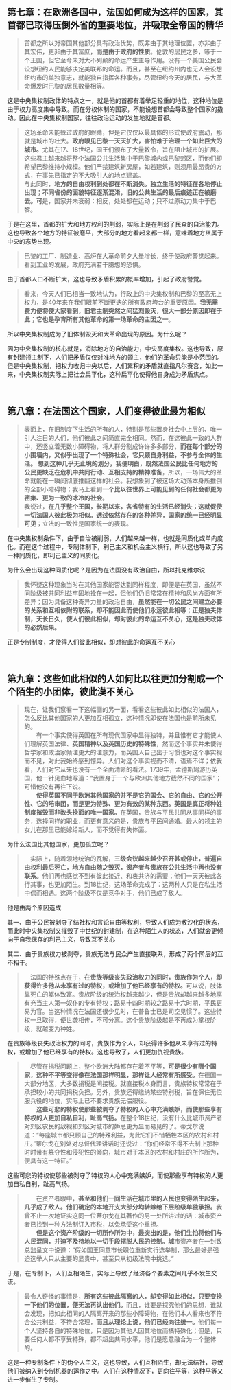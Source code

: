 <h2>第七章：在欧洲各国中，法国如何成为这样的国家，其首都已取得压倒外省的重要地位，并吸取全帝国的精华</h2><blockquote data-pid="mdpdrSW5">首都之所以对帝国其他部分具有政治优势，既非由于其地理位置，亦非由于其宏伟，更非由于其富庶，<b>而是由于政府的性质</b>。伦敦的居民之多，等于一个王国，但它至今未对大不列颠的命运产生主导作用。没有一个美国公民会设想纽约人民能够决定美联邦的命运。而且，甚至在纽约州内也无人会设想纽约市的单独意志，就能独自指挥各种事务，尽管纽约今天的居民，与大革命爆发时巴黎的居民数量相等。</blockquote><p data-pid="mAmYCTxK">这是中央集权制政体的特点之一，就是他的首都有着举足轻重的地位，这种地位是由于权力高度集中导致。而在分权体制的国家，不能设想首都会导致整个国家的撬动。因此在中央集权制国家，往往政治运动的发生地就是首都。</p><blockquote data-pid="aw8XLdMQ">  这场革命未能躲过政府的眼睛，但是它仅仅以最具体的形式使政府震动，那就是城市的壮大。<b>政府眼见巴黎一天天扩大，害怕难于治理一个如此巨大的城市。</b>尤其在17、18世纪，国王们颁布了大量敕令，旨在阻止城市的扩展。这些君主越来越将整个法国公共生活集中于巴黎城内或巴黎郊区，而他们却希望巴黎维持小规模。他们严禁建筑新房屋，如若建筑，则须用最昂贵的方式，在事先已指定的不大吸引人的地点建盖。<br> 与此同时，<b>地方的自由权利到处都在不断消失。独立生活的特征在各地停止出现；不同省份的面貌特征逐渐混淆，旧的公共生活的最后痕迹正在被磨去。可</b>是，国家并未衰弱：相反，处处都在运动；只不过原动力集中于巴黎。</blockquote><p data-pid="MvecsxAA">于是在这里，首都的扩大和地方权利的削弱，实际上是在削弱了民众的自治能力。这也导致各个地方的特征被磨平，大部分的地方看起来都一样，意味着地方从属于中央的态势出现。</p><blockquote data-pid="jQtovAVk">    巴黎的工厂、制造业、高炉在大革命前夕大量增长，终于使政府警觉起来。看到工业的发展，政府充满若干臆想的恐惧。</blockquote><p data-pid="PgpRwQWU">由于首都人口不断扩大，这也导致矛盾积累的概率增加，引起了政府警觉。</p><blockquote data-pid="TeXmxRE_">    看来，今天人们已相当一致地认为，行政上的中央集权制和巴黎的至高无上权力，是40年来在我们眼前不断更迭的所有政府垮台的重要原因。<b>我无需费力便将使大家看到，旧君主制突然之间猛烈毁灭，很大一部分原因即在于此；它也是孕育所有其他革命的第一场革命的主因之一</b>。</blockquote><p data-pid="gOlaxlSu">所以中央集权制成为了旧体制毁灭和大革命出现的原因。为什么呢？</p><p data-pid="e6uu4zKC">因为中央集权制的核心就是，消除地方的自治能力，中央高度集权。这也导致，原有封建领主制下，人们把矛盾仅仅对准地方的领主，他们的革命只能是小范围的。但是中央集权制，把权力收归中央以后，人们累积的矛盾就直指凡尔赛宫，如此一来，中央集权制实际上把社会扁平化，这种扁平化使得他自身成为矛盾焦点。</p><p><br></p><h2>第八章：在法国这个国家，人们变得彼此最为相似</h2><blockquote data-pid="_RVswHNW">   表面上，在旧制度下生活的所有的人，特别是那些置身社会中上层的、唯一引人注目的人们，他们彼此之间简直完全相同。然而，在这彼此一致的人群中，还竖立着无数小障碍物，将人群分割成许许多多部分，<b>而在每个部分的小围墙内，又似乎出现了一个特殊社会，它只顾自身利益，不参与全体的生活。 想到这种几乎无止境的划分，我便明白，既然法国公民比任何地方的公民更缺乏在危机中共同行动、互相支持的精神准备</b>，所以，一场伟大的革命就能在一瞬间彻底推翻这样的社会。我想象到了被这场大动荡本身所推倒的全部小障碍物；我马上看到<b>一个比以往世界上可能见到的任何社会都更为密集、更为一致的冰冷的社会</b>。<br>  我说过，<b>在几乎整个王国，长期以来，各省特有的生活已经消失；这就促使一切法国人彼此极为相似。透过依然存在的各种差异，国家的统一已经明显可见</b>；立法的一致性是国家统一的表现。</blockquote><p data-pid="cBu87Dg0">在中央集权制条件下，由于自治被削弱，人们越来越一样，也就是同质化或单向度化。而在这个过程中，专制体制下，利己主义和机会主义横行，所以这也导致了另一种同质化，即利己主义的同质化。</p><p data-pid="kr0s_9sU">为什么会出现这种同质化呢？是因为在法国没有政治自由，所以托克维尔说</p><blockquote data-pid="5iKXRDZM"> 我怀疑这种现象当时在其他国家能否达到同样程度，即便是在英国，虽然不同阶级被共同利益牢固地拴在一起，但他们仍旧常常在精神和风尚方面有所差异；因为具备这种奇异力量的政治自由，<b>虽然能在一切公民之间建立必要的关系和互相依附的联系，却不能因此而使他们永远彼此相等</b>；<b>正是独夫体制，天长日久，使人们彼此相似，却对彼此的命运互不关心，这是独夫政体的必然后果。</b></blockquote><p data-pid="QzOb5rN2">正是专制制度，才使得人们彼此相似，却对彼此的命运互不关心</p><p><br></p><h2>第九章：这些如此相似的人如何比以往更加分割成一个个陌生的小团体，彼此漠不关心</h2><blockquote data-pid="dl0gQf4U">现在，让我们察看一下这幅画的另一面，看看这些彼此如此相似的法国人，怎么反比其他国家的人更加互相孤立，这种情况即使在法国也是前所未见的。<br>　　有一个事实使得英国在所有现代国家中显得独特，并且惟有它才能使人们理解英国法律、<b>英国精神以及英国历史的特殊性</b>，然而这个事实并未使得哲学家和政治家倾注更大的注意力，而英国人自己出于习惯也对这个事实视而不见，对此我始终感到惊异。人们对这个事实视而不清，语焉不详；依我看，人们对它从来也没有一个全面清晰的看法。1739年，孟德斯鸠游历英国，他一针见血地写道：“我置身于一个与欧洲其他地方截然不同的国家”；可惜他没有再往下说。<br>　　<b>使得英国不同于欧洲其他国家的并不是它的国会、它的自由、它的公开性、它的陪审团，而是更为特殊、更为有效的某种东西。英国是真正将种姓制度摧毁而非改头换面的唯一国家。</b>在英国，贵族与平民共同从事同样的事务，选择同样的职业，而更有意义的是，贵族与平民间通婚。最大的领主的女儿在那里已能嫁给新人，而不觉得有失体面。</blockquote><p data-pid="RSjxccDB">为什么法国比其他国家，更加孤立呢？</p><blockquote data-pid="vvdxhg0S">　实际上，随着领地统治的瓦解，<b>三级会议越来越少召开甚或停止，普遍自由权利最后死亡，地方自由随之毁灭，资产者与贵族在公共生活中再也没有联系。</b>他们再也感觉不到有彼此接近、和衷共济的需要；他们一天天彼此各行其事，也更加陌生。到18世纪，这场革命完成了：这两种人只是在私生活中偶而相遇。这两个阶级不仅是竞争对手，他们已成了敌人。</blockquote><p data-pid="P8hZQrlW">他是由两个原因造成</p><p data-pid="EzCF_r-c">其一、由于公民被剥夺了结社权和言论自由等权利，导致人们成为散沙化的状态，而此时中央集权制又摧毁了中世纪的封建制，在这种陌生人的状态，人们就会更倾向于自我保存的利己主义，导致互不关心</p><p data-pid="-gReSTo6">其二、由于贵族权力被剥夺，贵族无法与民众产生直接联系，形成了两个阶层的互不相干。</p><blockquote data-pid="JjV2EpxU">　法国的特殊点在于，<b>在贵族等级丧失政治权力的同时，贵族作为个人，却获得许多他从未享有过的特权，或增加了他已经享有的特权。</b>可以说，肢体靠死亡的躯体致富。贵族阶级的统治权越来越少，但是贵族却越来越多地享有充当主人第一奴仆的专有特权；路易十四时期较之路易十六时期，平民更易为官。当这种情况在法国还很少见时，在普鲁士已是司空见惯了。这些特权一旦取得，便世袭相传，不可分离。这个贵族阶级越是不再成为掌权阶级，就越变为种姓。</blockquote><p data-pid="obMhBc6Y">在贵族等级丧失政治权力的同时，贵族作为个人，却获得许多他从未享有过的特权，或增加了他已经享有的特权。这也导致了，人们更加仇视贵族。</p><blockquote data-pid="UXyxL-Jl">　尽管在捐税问题上，整个欧洲大陆都存在着不平等，<b>可是很少有哪个国家，这种不平等变得像在法国那样明显，那样让人经常有所感受。</b>在德国一大部分地区，大多数捐税是间接税。就直接税本身而言，贵族特权常常在于承担较小的共同捐税负担。另外，贵族还得缴纳某些特别税，旨在保住无偿服兵役的地位，实际上已不要求贵族无偿服役。<br>　　<b>这些可悲的特权使那些被剥夺了特权的人心中充满嫉妒，而使那些享有特权的人更加自私自利，趾高气扬。</b>在整个18世纪，没有什么比城市资产者对郊区农民的敌视和郊区对城市的妒忌更为显而易见的了。蒂戈尔说道：“每座城市都只顾自己的特殊利益，为此它们不惜牺牲本区的农村和村庄。”蒂尔戈在别处对总督代理讲话时还说过：“你们经常不得不去制止那种时时带有篡夺性和侵犯性的倾向，城市对于本区的农村和村庄的所作所为，便具有这一特征。”</blockquote><p data-pid="5kgnb2i6">这些可悲的特权使那些被剥夺了特权的人心中充满嫉妒，而使那些享有特权的人更加自私自利，趾高气扬。</p><blockquote data-pid="qZT5HSst"> 　　在资产者眼中，<b>甚至和他们一同生活在城市里的人民也变得陌生起来，几乎成了敌人。他们确定的本地开支大部分均转嫁给下层阶级单独承担。</b>我曾不止一次地证实这同一位蒂尔戈在其著作的另一处所讲过的话：城市资产者已找到一种方法制订入市税，以免承受这个重担。<br>　　<b>但是这个资产阶级的一切所作所为中，最突出的是，他们生怕将他们与人民混同，并迫不及待地以一切手段摆脱人民的控制。城</b>市资产者在一封致总监呈文中说道：“假如国王同意市长职位重新实行选举制，那么最好是强迫选举人只从主要的显贵中，甚至只从初级法院中挑选。”</blockquote><p data-pid="3DkNCWvi">于是，在专制下，人们互相陌生，实际上导致了经济各个要素之间几乎不发生交流。</p><blockquote data-pid="_GOCf27r">最令人奇怪的事情是，<b>所有这些彼此隔离的人，却变得如此相似，只要变换一下他们的位置，便无法再认出他们。</b>而且，谁要是探究他们的思想，谁就会发现，把如此相同的人隔离开来的那些小障碍物，在他们本人看来也不符合公共利益，不符合常理，<b>而且从理论上说，他们已经向往统一。</b>他们每一个人坚持各自的特殊地位，只是因为其他人因其地位而搞特殊化；但是，只要任何人都不享受特殊，都不超出共同水平，他们是愿意融合为一个整体的。</blockquote><p data-pid="4isy2KTl">这是一种专制条件下的伪个人主义，这也导致，人们互相陌生，却无法结社，导致他们被纳入到专制机器的运作之中。人们在这种情况下，更向往平等，这种平等又进一步催生了专制。</p><p></p><p></p>